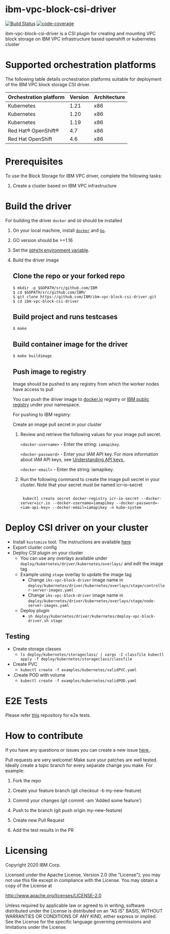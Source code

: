 # ibm-vpc-block-csi-driver

[![Build Status](https://app.travis-ci.com/IBM/ibm-vpc-block-csi-driver.svg?branch=master)](https://app.travis-ci.com/IBM/ibm-vpc-block-csi-driver)
[![code-coverage][coverage-badge]][coverage]

ibm-vpc-block-csi-driver is a CSI plugin for creating and mounting VPC block storage on IBM VPC infrastructure based openshift or kubernetes cluster

# Supported orchestration platforms

The following table details orchestration platforms suitable for deployment of the IBM VPC block storage CSI driver.

|Orchestration platform|Version|Architecture|
|----------------------|-------|------------|
|Kubernetes|1.21|x86|
|Kubernetes|1.20|x86|
|Kubernetes|1.19|x86|
|Red Hat® OpenShift®|4.7|x86|
|Red Hat OpenShift|4.6|x86|

# Prerequisites

To use the Block Storage for IBM VPC driver, complete the following tasks:

1. Create a cluster based on IBM VPC infrastructure

# Build the driver

For building the driver `docker` and `GO` should be installed

1. On your local machine, install [`docker`](https://docs.docker.com/install/) and [`Go`](https://golang.org/doc/install).
2. GO version should be >=1.16
3. Set the [`GOPATH` environment variable](https://github.com/golang/go/wiki/SettingGOPATH).
4. Build the driver image

   ## Clone the repo or your forked repo

   ```
   $ mkdir -p $GOPATH/src/github.com/IBM
   $ cd $GOPATH/src/github.com/IBM/
   $ git clone https://github.com/IBM/ibm-vpc-block-csi-driver.git
   $ cd ibm-vpc-block-csi-driver
   ```
   ## Build project and runs testcases

   ```
   $ make
   ```
   ## Build container image for the driver

   ```
   $ make buildimage
   ```

   ## Push image to registry

   Image should be pushed to any registry from which the worker nodes have access to pull

   You can push the driver image to [docker.io](https://hub.docker.com/)  registry or [IBM public registry](https://cloud.ibm.com/docs/Registry?topic=Registry-registry_overview#registry_regions_local) under your namespace.

   For pushing to IBM registry:

   Create an image pull secret in your cluster

   1. Review and retrieve the following values for your image pull secret.

      `<docker-username>` - Enter the string: `iamapikey`.

      `<docker-password>` - Enter your IAM API key. For more information about IAM API keys, see [ Understanding API keys ](https://cloud.ibm.com/docs/account?topic=account-manapikey).

      `<docker-email>` - Enter the string: iamapikey.

   2. Run the following command to create the image pull secret in your cluster. Note that your secret must be named icr-io-secret


      ```

       kubectl create secret docker-registry icr-io-secret --docker-server=icr.io --docker-username=iamapikey --docker-password=-<iam-api-key> --docker-email=iamapikey -n kube-system

      ```


# Deploy CSI driver on your cluster

- Install `kustomize` tool. The instructions are available [here](https://kubectl.docs.kubernetes.io/installation/kustomize/)
- Export cluster config
- Deploy CSI plugin on your cluster
  - You can use any overlays available under `deploy/kubernetes/driver/kubernetes/overlays/` and edit the image tag
  - Example using `stage` overlay to update the image tag
     - Change `iks-vpc-block-driver` image name in `deploy/kubernetes/driver/kubernetes/overlays/stage/controller-server-images.yaml`
     - Change `iks-vpc-block-driver` image name in `deploy/kubernetes/driver/kubernetes/overlays/stage/node-server-images.yaml`
  - Deploy plugin
    - `sh deploy/kubernetes/driver/kubernetes/deploy-vpc-block-driver.sh stage`

## Testing

- Create storage classes
  - `ls deploy/kubernetes/storageclass/ | xargs -I classfile kubectl apply -f deploy/kubernetes/storageclass/classfile`
- Create PVC
  - `kubectl create -f examples/kubernetes/validPVC.yaml`
- .Create POD with volume
  - `kubectl create -f examples/kubernetes/validPOD.yaml`

# E2E Tests

  Please refer [ this](https://github.com/IBM/ibm-csi-common/tree/master/tests/e2e) repository for e2e tests.

# How to contribute

If you have any questions or issues you can create a new issue [ here ](https://github.com/IBM/ibm-vpc-block-csi-driver/issues/new).

Pull requests are very welcome! Make sure your patches are well tested. Ideally create a topic branch for every separate change you make. For example:

1. Fork the repo

2. Create your feature branch (git checkout -b my-new-feature)

3. Commit your changes (git commit -am 'Added some feature')

4. Push to the branch (git push origin my-new-feature)

5. Create new Pull Request

6. Add the test results in the PR


# Licensing

Copyright 2020 IBM Corp.

Licensed under the Apache License, Version 2.0 (the "License"); you may not use this file except in compliance with the License. You may obtain a copy of the License at

http://www.apache.org/licenses/LICENSE-2.0

Unless required by applicable law or agreed to in writing, software distributed under the License is distributed on an "AS IS" BASIS, WITHOUT WARRANTIES OR CONDITIONS OF ANY KIND, either express or implied. See the License for the specific language governing permissions and limitations under the License.


[coverage]: https://codecov.io/gh/IBM/ibm-vpc-block-csi-driver
[coverage-badge]: https://codecov.io/gh/IBM/ibm-vpc-block-csi-driver/branch/master/graph/badge.svg?token=0bde90c7-5a78-4929-91dd-bd7ced728d8c
